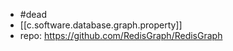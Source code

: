 
- #dead
- [[c.software.database.graph.property]]
- repo: https://github.com/RedisGraph/RedisGraph
  